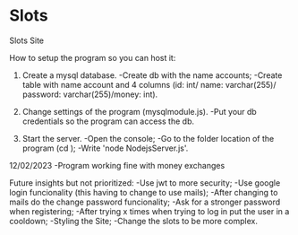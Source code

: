 # Slots
Slots Site

How to setup the program so you can host it:
1. Create a mysql database.
  -Create db with the name accounts;
  -Create table with name account and 4 columns (id: int/ name: varchar(255)/ password: varchar(255)/money: int).

2. Change settings of the program (mysqlmodule.js).
  -Put your db credentials so the program can access the db.

3. Start the server.
  -Open the console;
  -Go to the folder location of the program (cd <folder location>);
  -Write 'node NodejsServer.js'.

12/02/2023
  -Program working fine with money exchanges
  
  Future insights but not prioritized:
    -Use jwt to more security;
    -Use google login funcionality (this having to change to use mails);
      -After changing to mails do the change password funcionality;
    -Ask for a stronger password when registering;
    -After trying x times when trying to log in put the user in a cooldown;
    -Styling the Site;
    -Change the slots to be more complex.
    
